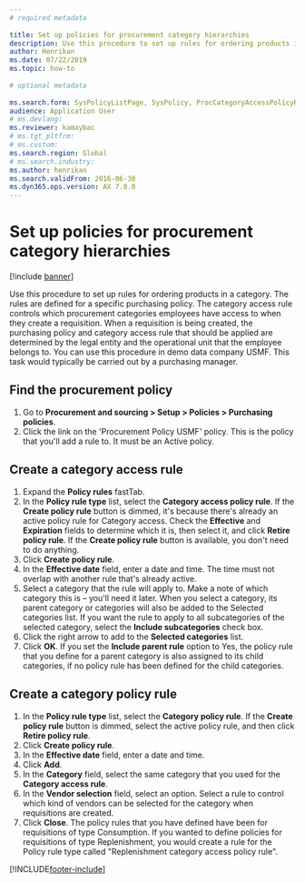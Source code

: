 ```yaml
--- 
# required metadata 
 
title: Set up policies for procurement category hierarchies
description: Use this procedure to set up rules for ordering products in a category. 
author: Henrikan
ms.date: 07/22/2019
ms.topic: how-to 
 
# optional metadata 
 
ms.search.form: SysPolicyListPage, SysPolicy, ProcCategoryAccessPolicyRule, ProcCategoryPolicyRule, EcoResCategorySingleLookup   
audience: Application User 
# ms.devlang:  
ms.reviewer: kamaybac
# ms.tgt_pltfrm:  
# ms.custom:  
ms.search.region: Global
# ms.search.industry: 
ms.author: henrikan
ms.search.validFrom: 2016-06-30 
ms.dyn365.ops.version: AX 7.0.0 
---
```

# Set up policies for procurement category hierarchies

[!include [banner](../../includes/banner.md)]

Use this procedure to set up rules for ordering products in a category. The rules are defined for a specific purchasing policy. The category access rule controls which procurement categories employees have access to when they create a requisition. When a requisition is being created, the purchasing policy and category access rule that should be applied are determined by the legal entity and the operational unit that the employee belongs to. You can use this procedure in demo data company USMF. This task would typically be carried out by a purchasing manager.


## Find the procurement policy
1. Go to **Procurement and sourcing > Setup > Policies > Purchasing policies**.
2. Click the link on the 'Procurement Policy USMF' policy. This is the policy that you'll add a rule to. It must be an Active policy.  

## Create a category access rule
1. Expand the **Policy rules** fastTab.
2. In the **Policy rule type** list, select the **Category access policy rule**. If the **Create policy rule** button is dimmed, it's because there's already an active policy rule for Category access. Check the **Effective** and **Expiration** fields to determine which it is, then select it, and click **Retire policy rule**. If the **Create policy rule** button is available, you don't need to do anything.  
3. Click **Create policy rule**.
4. In the **Effective date** field, enter a date and time. The time must not overlap with another rule that's already active.  
5. Select a category that the rule will apply to. Make a note of which category this is – you'll need it later. When you select a category, its parent category or categories will also be added to the Selected categories list. If you want the rule to apply to all subcategories of the selected category, select the **Include subcategories** check box.
6. Click the right arrow to add to the **Selected categories** list.  
4. Click **OK**. If you set the **Include parent rule** option to Yes, the policy rule that you define for a parent category is also assigned to its child categories, if no policy rule has been defined for the child categories.

## Create a category policy rule
1. In the **Policy rule type** list, select the **Category policy rule**. If the **Create policy rule** button is dimmed, select the active policy rule, and then click **Retire policy rule**.  
2. Click **Create policy rule**.
3. In the **Effective date** field, enter a date and time.
4. Click **Add**.
5. In the **Category** field, select the same category that you used for the **Category access rule**.
6. In the **Vendor selection** field, select an option. Select a rule to control which kind of vendors can be selected for the category when requisitions are created.  
7. Click **Close**. The policy rules that you have defined have been for requisitions of type Consumption. If you wanted to define policies for requisitions of type Replenishment, you would create a rule for the Policy rule type called "Replenishment category access policy rule".  



[!INCLUDE[footer-include](../../../includes/footer-banner.md)]